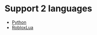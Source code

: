 # Support 2 languages
* [Python](https://www.python.org)
* [RobloxLua](https://create.roblox.com/docs)
